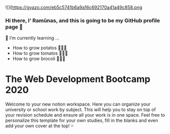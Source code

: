 ![](https://gyazo.com/eb5c5741b6a9a16c692170a41a49c858.png
### Hi there, I' Ramūnas, and this is going to be my GitHub profile page 👋
 🌱 I’m currently learning ...
- How to grow potatos 🥔🥔🥔
- How to grow tomatos 🍅🍅🍅
- How to grow brocoli 🥦🥦🥦


# The Web Development Bootcamp 2020

Welcome to your new notion workspace. Here you can organize your university or school work by subject. This will help you to stay on top of your revision schedule and ensure all your work is in one space. Feel free to personalize this template for your own studies, fill in the blanks and even add your own cover at the top! 💦

<!--
**ramunasnognys/ramunasnognys** is a ✨ _special_ ✨ repository because its `README.md` (this file) appears on your GitHub profile.

Here are some ideas to get you started:

- 🔭 I’m currently working on ...
- 🌱 I’m currently learning ...
- 👯 I’m looking to collaborate on ...
- 🤔 I’m looking for help with ...
- 💬 Ask me about ...
- 📫 How to reach me: ...
- 😄 Pronouns: ...
- ⚡ Fun fact: ...
-->

